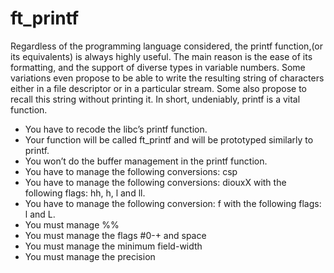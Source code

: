 # ft_printf
Regardless of the programming language considered, the printf function,(or its equivalents) is always highly useful. The main reason is the ease of its formatting, and the support of diverse types in variable numbers. Some variations even propose to be able to write the resulting string of characters either in a file descriptor or in a particular stream. Some also propose to recall this string without printing it. In short, undeniably, printf is a vital function.

- You have to recode the libc’s printf function.
- Your function will be called ft_printf and will be prototyped similarly to printf.
- You won’t do the buffer management in the printf function. 
- You have to manage the following conversions: csp 
- You have to manage the following conversions: diouxX with the following flags: hh, h, l and ll. 
- You have to manage the following conversion: f with the following flags: l and L. 
- You must manage %% 
- You must manage the flags #0-+ and space 
- You must manage the minimum field-width 
- You must manage the precision
